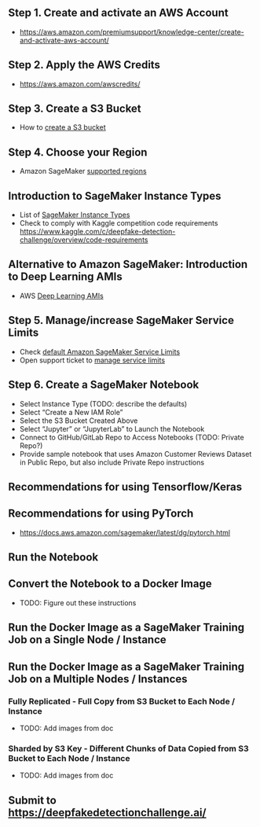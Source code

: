 ## Step 1. Create and activate an AWS Account
* https://aws.amazon.com/premiumsupport/knowledge-center/create-and-activate-aws-account/ 

## Step 2. Apply the AWS Credits
* https://aws.amazon.com/awscredits/  

## Step 3. Create a S3 Bucket
* How to [create a S3 bucket](https://docs.aws.amazon.com/AmazonS3/latest/user-guide/create-bucket.html)

## Step 4. Choose your Region
* Amazon SageMaker [supported regions](https://docs.aws.amazon.com/general/latest/gr/rande.html#sagemaker_region)

## Introduction to SageMaker Instance Types
* List of [SageMaker Instance Types](https://aws.amazon.com/sagemaker/pricing/instance-types/)
* Check to comply with Kaggle competition code requirements https://www.kaggle.com/c/deepfake-detection-challenge/overview/code-requirements

## Alternative to Amazon SageMaker: Introduction to Deep Learning AMIs
* AWS [Deep Learning AMIs](https://docs.aws.amazon.com/dlami/latest/devguide/what-is-dlami.html)

## Step 5. Manage/increase SageMaker Service Limits
* Check [default Amazon SageMaker Service Limits](https://docs.aws.amazon.com/general/latest/gr/sagemaker.html#limits_sagemaker)
* Open support ticket to [manage service limits](https://aws.amazon.com/premiumsupport/knowledge-center/manage-service-limits/)

## Step 6. Create a SageMaker Notebook
* Select Instance Type (TODO:  describe the defaults)
* Select “Create a New IAM Role”
* Select the S3 Bucket Created Above
* Select “Jupyter” or “JupyterLab” to Launch the Notebook
* Connect to GitHub/GitLab Repo to Access Notebooks (TODO:  Private Repo?)
* Provide sample notebook that uses Amazon Customer Reviews Dataset in Public Repo, but also include Private Repo instructions
## Recommendations for using Tensorflow/Keras
## Recommendations for using PyTorch
* https://docs.aws.amazon.com/sagemaker/latest/dg/pytorch.html
## Run the Notebook
## Convert the Notebook to a Docker Image
* TODO:  Figure out these instructions
## Run the Docker Image as a SageMaker Training Job on a Single Node / Instance
## Run the Docker Image as a SageMaker Training Job on a Multiple Nodes / Instances
### Fully Replicated - Full Copy from S3 Bucket to Each Node / Instance
* TODO:  Add images from doc
### Sharded by S3 Key - Different Chunks of Data Copied from S3 Bucket to Each Node / Instance
* TODO:  Add images from doc
## Submit to https://deepfakedetectionchallenge.ai/
